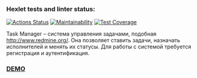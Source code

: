 ### Hexlet tests and linter status:
[![Actions Status](https://github.com/megabgg/php-project-lvl4/workflows/hexlet-check/badge.svg)](https://github.com/megabgg/php-project-lvl4/actions)
[![Maintainability](https://api.codeclimate.com/v1/badges/54c3f478c4a0fbfad234/maintainability)](https://codeclimate.com/github/megabgg/php-project-lvl4/maintainability)
[![Test Coverage](https://api.codeclimate.com/v1/badges/54c3f478c4a0fbfad234/test_coverage)](https://codeclimate.com/github/megabgg/php-project-lvl4/test_coverage)

Task Manager – система управления задачами, подобная http://www.redmine.org/. Она позволяет ставить задачи, назначать исполнителей и менять их статусы. Для работы с системой требуется регистрация и аутентификация.

### **[DEMO](http://megabgg-hexlet-project-4.herokuapp.com/)**

